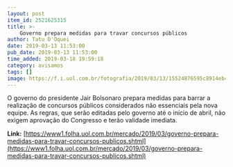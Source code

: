 ```yaml
---
layout: post
item_id: 2521625315
title: >-
    Governo prepara medidas para travar concursos públicos
author: Tatu D'Oquei
date: 2019-03-13 11:53:00
pub_date: 2019-03-13 11:53:00
time_added: 2019-03-18 19:59:18
category: avisamos
tags: []
image: https://f.i.uol.com.br/fotografia/2019/03/13/15524876595c8914eb42e0d_1552487659_3x2_rt.jpg
---
```


O governo do presidente Jair Bolsonaro prepara medidas para barrar a realização de concursos públicos considerados não essenciais pela nova equipe. As regras, que serão editadas pelo governo até o início de abril, não exigem aprovação do Congresso e terão validade imediata.

**Link:** [https://www1.folha.uol.com.br/mercado/2019/03/governo-prepara-medidas-para-travar-concursos-publicos.shtml](https://www1.folha.uol.com.br/mercado/2019/03/governo-prepara-medidas-para-travar-concursos-publicos.shtml)

